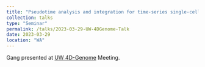 ```yaml
---
title: "Pseudotime analysis and integration for time-series single-cell sequencing and imaging data"
collection: talks
type: "Seminar"
permalink: /talks/2023-03-29-UW-4DGenome-Talk
date: 2023-03-29
location: "WA"
---
```

Gang presented at [UW 4D-Genome](https://uw-4dgenome.org/) Meeting. 